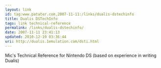 ```yaml
---
layout: link
id: tag:www.patater.com,2007-11-11:/links/dualis-dstechinfo
title: Dualis DSTechInfo
tags: link technical-reference
permalink: /links/dualis-dstechinfo/
date: 2007-11-11 23:41:13
updated: 2010-12-19 03:36:44
uri: http://dualis.1emulation.com/dsti.html
---
```

Mic's Technical Reference for Nintendo DS (based on experience in writing
Dualis)
